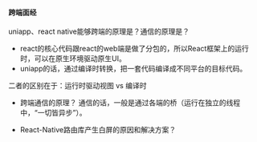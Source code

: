 
#### 跨端面经
uniapp、react native能够跨端的原理是？通信的原理是？

- react的核心代码跟react的web端是做了分包的，所以React框架上的运行时，可以在原生环境驱动原生UI。
- uniapp的话，通过编译时转换，把一套代码编译成不同平台的目标代码。

二者的区别在于：运行时驱动视图 vs 编译时

- 跨端通信的原理？
通信的话，一般是通过各端的桥（运行在独立的线程中，“一切皆异步”）。

- React-Native路由库产生白屏的原因和解决方案？